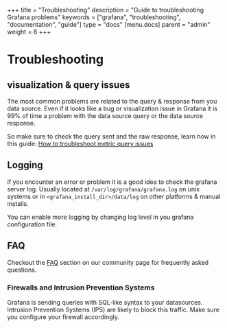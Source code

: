 +++
title = "Troubleshooting"
description = "Guide to troubleshooting Grafana problems"
keywords = ["grafana", "troubleshooting", "documentation", "guide"]
type = "docs"
[menu.docs]
parent = "admin"
weight = 8
+++


# Troubleshooting

## visualization & query issues

The most common problems are related to the query & response from you data source. Even if it looks
like a bug or visualization issue in Grafana it is 99% of time a problem with the data source query or
the data source response.

So make sure to check the query sent and the raw response, learn how in this guide: [How to troubleshoot metric query issues](https://community.grafana.com/t/how-to-troubleshoot-metric-query-issues/50)

## Logging

If you encounter an error or problem it is a good idea to check the grafana server log. Usually
located at `/var/log/grafana/grafana.log` on unix systems or in `<grafana_install_dir>/data/log` on
other platforms & manual installs.

You can enable more logging by changing log level in you grafana configuration file.

## FAQ

Checkout the [FAQ](https://community.grafana.com/c/howto/faq) section on our community page for frequently
asked questions.

### Firewalls and Intrusion Prevention Systems

Grafana is sending queries with SQL-like syntax to your datasources.
Intrusion Prevention Systems (IPS) are likely to block this traffic.
Make sure you configure your firewall accordingly.
